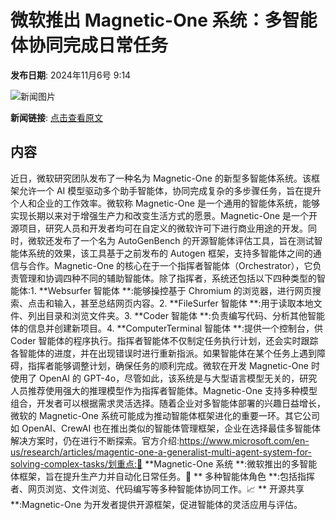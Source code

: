 # ​微软推出 Magnetic-One 系统：多智能体协同完成日常任务

**发布日期**: 2024年11月6号 9:14

![新闻图片](https://upload.chinaz.com/2024/1106/6386648121519752449786618.png)

**新闻链接**: [点击查看原文](https://www.aibase.com/zh/news/13019)

## 内容

近日，微软研究团队发布了一种名为 Magnetic-One 的新型多智能体系统。该框架允许一个 AI 模型驱动多个助手智能体，协同完成复杂的多步骤任务，旨在提升个人和企业的工作效率。微软称 Magnetic-One 是一个通用的智能体系统，能够实现长期以来对于增强生产力和改变生活方式的愿景。Magnetic-One 是一个开源项目，研究人员和开发者均可在自定义的微软许可下进行商业用途的开发。同时，微软还发布了一个名为 AutoGenBench 的开源智能体评估工具，旨在测试智能体系统的效果，该工具基于之前发布的 Autogen 框架，支持多智能体之间的通信与合作。Magnetic-One 的核心在于一个指挥者智能体（Orchestrator），它负责管理和协调四种不同的辅助智能体。除了指挥者，系统还包括以下四种类型的智能体:1. **Websurfer 智能体 **:能够操控基于 Chromium 的浏览器，进行网页搜索、点击和输入，甚至总结网页内容。2. **FileSurfer 智能体 **:用于读取本地文件、列出目录和浏览文件夹。3. **Coder 智能体 **:负责编写代码、分析其他智能体的信息并创建新项目。4. **ComputerTerminal 智能体 **:提供一个控制台，供 Coder 智能体的程序执行。指挥者智能体不仅制定任务执行计划，还会实时跟踪各智能体的进度，并在出现错误时进行重新指派。如果智能体在某个任务上遇到障碍，指挥者能够调整计划，确保任务的顺利完成。微软在开发 Magnetic-One 时使用了 OpenAI 的 GPT-4o，尽管如此，该系统是与大型语言模型无关的，研究人员推荐使用强大的推理模型作为指挥者智能体。Magnetic-One 支持多种模型组合，开发者可以根据需求灵活选择。随着企业对多智能体部署的兴趣日益增长，微软的 Magnetic-One 系统可能成为推动智能体框架进化的重要一环。其它公司如 OpenAI、CrewAI 也在推出类似的智能体管理框架，企业在选择最佳多智能体解决方案时，仍在进行不断探索。官方介绍:https://www.microsoft.com/en-us/research/articles/magentic-one-a-generalist-multi-agent-system-for-solving-complex-tasks/划重点:🌟 **Magnetic-One 系统 **:微软推出的多智能体框架，旨在提升生产力并自动化日常任务。🤖 ** 多种智能体角色 **:包括指挥者、网页浏览、文件浏览、代码编写等多种智能体协同工作。📈 ** 开源共享 **:Magnetic-One 为开发者提供开源框架，促进智能体的灵活应用与评估。
